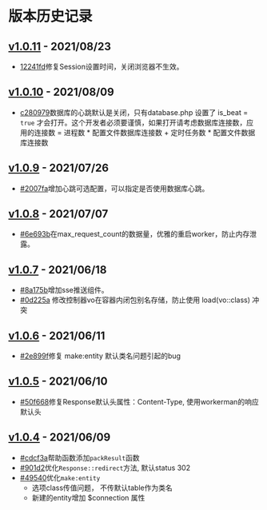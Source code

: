 # 版本历史记录

## [v1.0.11](https://github.com/mondagPHP/heros-worker/releases/tag/v1.0.11) - 2021/08/23
- [12241fd](https://github.com/mondagPHP/heros-worker/commit/12241fd817107b9931c3161e449aa092801b665b)修复Session设置时间，关闭浏览器不生效。

## [v1.0.10](https://github.com/mondagPHP/heros-worker/releases/tag/v1.0.10) - 2021/08/09
- [c280979](https://github.com/mondagPHP/heros-worker/commit/c280979e057eb8535bf4dc679fefc6883ee1d19b)数据库的心跳默认是关闭，只有database.php 设置了 is_beat = `true` 才会打开。这个开发者必须要谨慎，如果打开请考虑数据库连接数，应用的连接数 = 进程数 * 配置文件数据库连接数 + 定时任务数 * 配置文件数据库连接数

## [v1.0.9](https://github.com/mondagPHP/heros-worker/releases/tag/v1.0.8) - 2021/07/26
- [#2007fa](https://github.com/mondagPHP/heros-worker/commit/2007fa900115f996fb4907a68c36b290ccbd12da)增加心跳可选配置，可以指定是否使用数据库心跳。 

## [v1.0.8](https://github.com/mondagPHP/heros-worker/releases/tag/v1.0.8) - 2021/07/07
- [#6e693b](https://github.com/mondagPHP/heros-worker/commit/6e693bcf3b8b4f2dd1a7b2b20be0f4453a0d3c32)在max_request_count的数据量，优雅的重启worker，防止内存泄露。 

## [v1.0.7](https://github.com/mondagPHP/heros-worker/releases/tag/v1.0.7) - 2021/06/18
- [#8a175b](https://github.com/mondagPHP/heros-worker/commit/8a175b3f0288f674d43f7d0fbd91215933c449b1)增加sse推送组件。
- [#0d225a](https://github.com/mondagPHP/heros-worker/commit/0d225a05bc488125880ef52823343bc5697b57ed)
修改控制器vo在容器内闭包别名存储，防止使用 load(vo::class) 冲突 

## [v1.0.6](https://github.com/mondagPHP/heros-worker/releases/tag/v1.0.6) - 2021/06/11
- [#2e899f](https://github.com/mondagPHP/heros-worker/commit/2e899fea7b35f226c597e6cce9d545e70b04a655)修复 make:entity 默认类名问题引起的bug 

## [v1.0.5](https://github.com/mondagPHP/heros-worker/releases/tag/v1.0.5) - 2021/06/10
- [#50f668](https://github.com/mondagPHP/heros-worker/commit/50f6680f251ce7f795e7459d1b2e8e76c35e8ee3)修复Response默认头属性：Content-Type, 使用workerman的响应默认头 

## [v1.0.4](https://github.com/mondagPHP/heros-worker/releases/tag/v1.0.4) - 2021/06/09
- [#cdcf3a](https://github.com/mondagPHP/heros-worker/commit/cdcf3a87b64fb24bcee0bd9145a88f2051fa9d51)帮助函数添加`packResult`函数 
- [#901d2](https://github.com/mondagPHP/heros-worker/commit/901d260331ecf8992ae05d2b6009d7fd1284a379)优化`Response::redirect`方法, 默认status 302 
- [#49540](https://github.com/mondagPHP/heros-worker/commit/4954033c081c13eacd128eb57d46c18e4e53fad4)优化`make:entity` 
  - 选项class传值问题， 不传默认table作为类名
  - 新建的entity增加 $connection 属性
